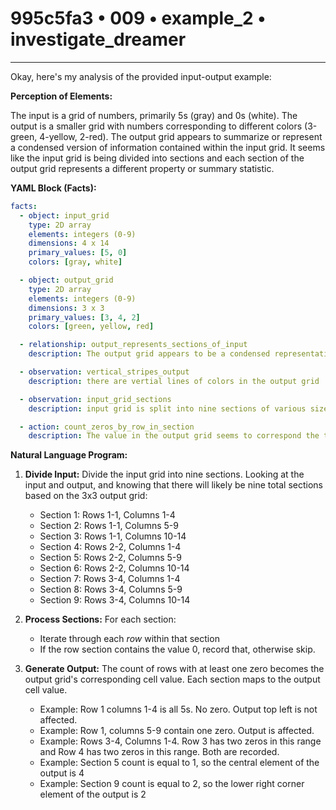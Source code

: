 # 995c5fa3 • 009 • example_2 • investigate_dreamer

---
Okay, here's my analysis of the provided input-output example:

**Perception of Elements:**

The input is a grid of numbers, primarily 5s (gray) and 0s (white). The output is a smaller grid with numbers corresponding to different colors (3-green, 4-yellow, 2-red). The output grid appears to summarize or represent a condensed version of information contained within the input grid. It seems like the input grid is being divided into sections and each section of the output grid represents a different property or summary statistic.

**YAML Block (Facts):**



```yaml
facts:
  - object: input_grid
    type: 2D array
    elements: integers (0-9)
    dimensions: 4 x 14
    primary_values: [5, 0]
    colors: [gray, white]

  - object: output_grid
    type: 2D array
    elements: integers (0-9)
    dimensions: 3 x 3
    primary_values: [3, 4, 2]
    colors: [green, yellow, red]

  - relationship: output_represents_sections_of_input
    description: The output grid appears to be a condensed representation of the input grid.

  - observation: vertical_stripes_output
    description: there are vertial lines of colors in the output grid

  - observation: input_grid_sections
    description: input grid is split into nine sections of various size

  - action: count_zeros_by_row_in_section
    description: The value in the output grid seems to correspond the the number of rows in the input_grid that have at least one zero in a defined section of the input.

```



**Natural Language Program:**

1.  **Divide Input:** Divide the input grid into nine sections. Looking at the input and output, and knowing that there will likely be nine total sections based on the 3x3 output grid:
    *   Section 1: Rows 1-1, Columns 1-4
    *   Section 2: Rows 1-1, Columns 5-9
    *   Section 3: Rows 1-1, Columns 10-14
    *   Section 4: Rows 2-2, Columns 1-4
    *   Section 5: Rows 2-2, Columns 5-9
    *   Section 6: Rows 2-2, Columns 10-14
    *   Section 7: Rows 3-4, Columns 1-4
    *   Section 8: Rows 3-4, Columns 5-9
    *   Section 9: Rows 3-4, Columns 10-14

2.  **Process Sections:** For each section:
    *   Iterate through each *row* within that section
    *   If the row section contains the value 0, record that, otherwise skip.

3.  **Generate Output:** The count of rows with at least one zero becomes the output grid's corresponding cell value. Each section maps to the output cell value.

    *    Example: Row 1 columns 1-4 is all 5s. No zero. Output top left is not affected.
    *    Example: Row 1, columns 5-9 contain one zero. Output is affected.
    *    Example: Rows 3-4, Columns 1-4. Row 3 has two zeros in this range and Row 4 has two zeros in this range. Both are recorded.
    *    Example: Section 5 count is equal to 1, so the central element of the output is 4
    *    Example: Section 9 count is equal to 2, so the lower right corner element of the output is 2

